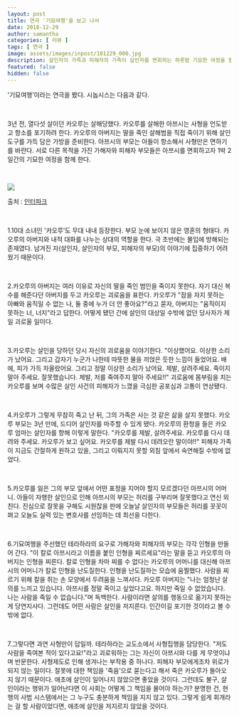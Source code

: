 ```yaml
---
layout: post
title: 연극 '기묘여행'을 보고 나서
date: 2018-12-29
author: samantha
categories: [ 리뷰 ]
tags: [ 연극 ]
image: assets/images/inpost/181229_000.jpg
description: 살인자의 가족과 피해자의 가족이 살인자를 면회하는 하룻밤 기묘한 여정을 함께 한다.
featured: false
hidden: false
---
```


'기묘여행’이라는 연극을 봤다. 시놉시스는 다음과 같다.

<br/>

3년 전, 열다섯 살이던 카오루는 살해당했다. 카오루를 살해한 아쯔시는 사형을 언도받고 항소를 포기하려 한다. 카오루의 아버지는 딸을 죽인 살해범을 직접 죽이기 위해 살인 도구를 가득 담은 가방을 준비한다. 아쯔시의 부모는 아들이 항소해서 사형만은 면하기를 바란다. 서로 다른 목적을 가진 가해자와 피해자 부모들은 아쯔시를 면회하고자 1박 2일간의 기묘한 여정을 함께 한다.

<br/>

![](https://github.com/samantha-writer/blog/master/assets/images/inpost/181229_001.jpg?raw=true)

출처 : [인터파크](https://tickets.interpark.com/goods/18015749)

<br/>

1.10대 소녀인 '카오루’도 무대 내내 등장한다. 부모 눈에 보이지 않은 영혼의 형태다. 카오루의 아버지와 내적 대화를 나누는 상대의 역할을 한다. 극 초반에는 몰입에 방해되는 존재였다. 남겨진 자(살인자, 살인자의 부모, 피해자의 부모)의 이야기에 집중하기 어려웠기 때문이다.

<br/>

2.카오루의 아버지는 여러 이유로 자신의 딸을 죽인 범인을 죽이지 못한다. 자기 대신 복수를 해준다던 아버지를 두고 카오루는 괴로움을 표한다. 카오루가 "잠을 자지 못하는 아빠와 움직일 수 없는 나, 둘 중에 누가 더 안 좋아요?"라고 묻자, 아버지는 "움직이지 못하는 너, 너지"라고 답한다. 어떻게 됐던 간에 살인의 대상일 수밖에 없던 당사자가 제일 괴로울 일이다.

<br/>

3.카오루는 살인을 당하던 당시 자신의 괴로움을 이야기한다. "이상했어요. 이상한 소리가 났어요. 그리고 갑자기 누군가 나한테 따뜻한 물을 끼얹은 듯한 느낌이 들었어요. 배에, 피가 가득 차올랐어요. 그리고 정말 이상한 소리가 났어요. 제발, 살려주세요. 죽이지 말아 주세요. 잘못했습니다. 제발, 저를 죽여주지 말아 주세요!!" 괴로움에 몸부림을 치는 카오루를 보며 수많은 살인 사건의 피해자가 느꼈을 극심한 공포심과 고통이 연상됐다.

<br/>

4.카오루가 그렇게 무참히 죽고 난 뒤, 그의 가족은 사는 것 같은 삶을 살지 못했다. 카오루 부모는 3년 만에, 드디어 살인자를 마주할 수 있게 됐다. 카오루의 환청을 들은 카오루 엄마는 살인자를 향해 이렇게 말한다. "카오루를 제발, 살려주세요. 카오루를 다시 데려와 주세요. 카오루가 보고 싶어요. 카오루를 제발 다시 데려오란 말이야!!" 피해자 가족이 지금도 간절하게 원하고 있을, 그리고 이뤄지지 못할 외침 앞에서 숙연해질 수밖에 없었다.

<br/>

5.카오루를 잃은 그의 부모 앞에서 어떤 표정을 지어야 할지 모르겠다던 아쯔시의 어머니. 아들이 자행한 살인으로 인해 아쯔시의 부모는 허리를 구부리며 잘못했다고 연신 외친다. 진심으로 잘못을 구해도 시원찮을 판에 오늘날 살인자의 부모들은 허리를 꼿꼿이 펴고 오늘도 실력 있는 변호사를 선임하는 데 최선을 다한다.

<br/>

6.기묘여행을 주선했던 테라하라의 요구로 가해자와 피해자의 부모는 각각 인형을 만들어 간다. "이 칼로 아쯔시라고 이름을 붙인 인형을 찌르세요"라는 말을 듣고 카오루의 아버지는 인형을 찌른다. 칼로 인형을 차마 찌를 수 없다는 카오루의 어머니를 대신해 아쯔시의 어머니가 칼로 인형을 난도질한다. 인형을 난도질하는 모습에 움찔했다. 사람을 찌르기 위해 칼을 쥐는 손 모양에서 두려움을 느껴서다. 카오루 아버지는 "나는 엄청난 살의를 느끼고 있습니다. 아쯔시를 정말 죽이고 싶었다고요. 하지만 죽일 수 없었습니다. 나는 사람을 죽일 수 없습니다."며 독백한다. 사람이라면 살의를 행동으로 옮기지 못하는 게 당연지사다. 그런데도 어떤 사람은 살인을 저지른다. 인간이길 포기한 것이라고 볼 수밖에 없다.

<br/>

7.그렇다면 과연 사형만이 답일까. 테라하라는 교도소에서 사형집행을 담당한다. "저도 사람을 죽여본 적이 있다고요!"라고 괴로워하는 그는 자신이 아쯔시와 다를 게 무엇이냐며 반문한다. 사형제도로 인해 생겨나는 부작용 중 하나다. 피해자 부모에게조차 위로가 되지 않는 일이다. 잘못에 대한 책임을 '죽음’으로 묻는다고 해서 죽은 카오루가 돌아오지 않기 때문이다. 애초에 살인이 일어나지 않았으면 좋았을 것이다. 그런데도 불구, 살인이라는 행위가 일어난다면 이 사회는 어떻게 그 책임을 물어야 하는가? 분명한 건, 현행의 사법 시스템에서는 그 누구도 충분하게 책임을 지지 않고 있다. 그렇게 쉽게 회개라는 걸 할 사람이었다면, 애초에 살인을 저지르지 않았을 것이다.

<br/>
